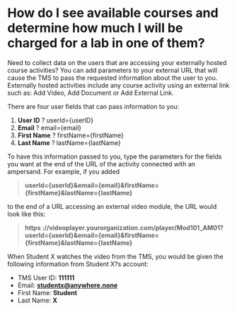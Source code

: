 # How do I see available courses and determine how much I will be charged for a lab in one of them?

Need to collect data on the users that are accessing your externally hosted course activities? You can add parameters to your external URL that will cause the TMS to pass the requested information about the user to you. Externally hosted activities include any course activity using an external link such as: Add Video, Add Document or Add External Link.

There are four user fields that can pass information to you:

1. **User ID** ? userId={userID}
1. **Email** ? email={email}
1. **First Name** ? firstName={firstName}
1. **Last Name** ? lastName={lastName}

To have this information passed to you, type the parameters for the fields you want at the end of the URL of the activity connected with an ampersand. For example, if you added

> **userId={userId}&email={email}&firstName={firstName}&lastName={lastName}**

to the end of a URL accessing an external video module, the URL would look like this:

> **https ://videoplayer.yourorganization.com/player/Mod101_AM01?userId={userId}&email={email}&firstName={firstName}&lastName={lastName}**

When Student X watches the video from the TMS, you would be given the following information from Student X?s account:

- TMS User ID: **111111**
- Email: **studentx@anywhere.none**
- First Name: **Student**
- Last Name: **X**